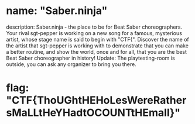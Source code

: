 # name: "Saber.ninja"

description: Saber.ninja - the place to be for Beat Saber choreographers. Your rival sgt-pepper is working on a new song for a famous, mysterious artist, whose stage name is said to begin with "CTF{". Discover the name of the artist that sgt-pepper is working with to demonstrate that you can make a better routine, and show the world, once and for all, that you are the best Beat Saber choreographer in history!
Update: The playtesting-room is outside, you can ask any organizer to bring you there.

# flag: "CTF{ThoUGhtHEHoLesWereRathersMaLLtHeYHadtOCOUNTtHEmall}"
